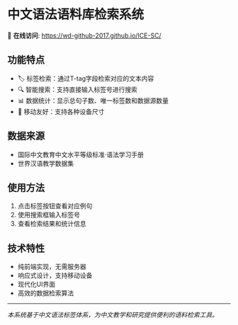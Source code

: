 # 中文语法语料库检索系统

🔗 **在线访问**: https://wd-github-2017.github.io/ICE-SC/
## 功能特点
- 🏷️ 标签检索：通过T-tag字段检索对应的文本内容  
- 🔍 智能搜索：支持直接输入标签号进行搜索
- 📊 数据统计：显示总句子数、唯一标签数和数据源数量
- 📱 移动友好：支持各种设备尺寸

## 数据来源
- 国际中文教育中文水平等级标准·语法学习手册
- 世界汉语教学数据集

## 使用方法
1. 点击标签按钮查看对应例句
2. 使用搜索框输入标签号  
3. 查看检索结果和统计信息

## 技术特性
- 纯前端实现，无需服务器
- 响应式设计，支持移动设备
- 现代化UI界面
- 高效的数据检索算法

---
*本系统基于中文语法标签体系，为中文教学和研究提供便利的语料检索工具。*
